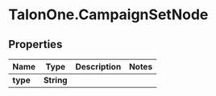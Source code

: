 # TalonOne.CampaignSetNode

## Properties

Name | Type | Description | Notes
------------ | ------------- | ------------- | -------------
**type** | **String** |  | 



